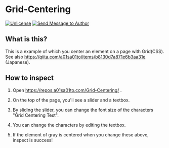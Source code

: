 # Grid-Centering

[![Unlicense](https://img.shields.io/github/license/a01sa01to/Grid-Centering?maxAge=3600, "Unlicense")](https://github.com/a01sa01to/Grid-Centering/blob/master/LICENSE)
[![Send Message to Author](https://img.shields.io/static/v1?style=flat&logo=twitter&label=Message&color=1da1f2&link=https%3A%2F%2Ftwitter.com%2Fmessages%2Fcompose%3Frecipient_id%3D4273512934&link=https%3A%2F%2Ftwitter.com%2Fmessages%2Fcompose%3Frecipient_id%3D4273512934&message=%40a01sa01to&maxAge=3600, "Send Message to Author")](https://twitter.com/messages/compose?recipient_id=4273512934)

## What is this?
This is a example of which you center an element on a page with Grid(CSS).  
See also https://qiita.com/a01sa01to/items/b8130d7a871e6b3aa31e (Japanese).

## How to inspect

1. Open https://repos.a01sa01to.com/Grid-Centering/ .

2. On the top of the page, you'll see a slider and a textbox.

3. By sliding the slider, you can change the font size of the characters "Grid Centering Test".

4. You can change the characters by editing the textbox.

5. If the element of gray is centered when you change these above, inspect is success!
